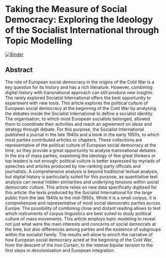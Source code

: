 # Taking the Measure of Social Democracy: Exploring the Ideology of the Socialist International through Topic Modelling

[![Binder](https://mybinder.org/badge_logo.svg)](https://mybinder.org/v2/gh/jdh-observer/jdh001-MyifnvNPDgUx/HEAD?filepath=taking-the-measure-of-social-democracy-anonymous.ipynb)

## Abstract

The role of European social democracy in the origins of the Cold War is a key question for its history and has a rich literature. However, combining digital history with transnational approach can still produce new insights. The rarely explored Socialist International offers the best opportunity to experiment with new tools. This article explores the political culture of European social democracy at the beginning of the Cold War by analysing the debates inside the Socialist International to define a socialist identity. The organisation, to which most European socialists belonged, allowed them to coordinate their activities and reach an agreement on ideas and strategy through debate. For this purpose, the Socialist International published a journal in the late 1940s and a book in the early 1950s, to which most parties contributed articles or chapters. These collections are representative of the political culture of European social democracy at the time, so they provide a great opportunity to analyse transnational debates. In the era of mass parties, examining the ideology of few great thinkers or top leaders is not enough; political culture is better expressed by myriads of speeches and articles produced by low-ranking party officials and journalists. A comprehensive analysis is beyond traditional textual analysis, but digital history is particularly suited for this purpose, as quantitative text analysis can reveal hidden similarities and underlying tensions within social democratic culture. This article relies on new data specifically digitised for this article: the texts produced by the Socialist International for the large public from the late 1940s to the mid-1950s. While it is a small corpus, it is comprehensive and representative of most social democratic parties across Europe. The possibility of combining close and distant reading allows to test which instruments of corpus linguistics are best suited to study political culture of mass movements. This article employs topic modeling to reveal not just what were the main interests and concerns of social democrats at the time, but also differences among parties and the existence of subgroups within the socialist family. The results will allow to enrich the narrative of how European social democracy acted at the beginning of the Cold War, from the descent of the Iron Curtain, to the intense bipolar tension to the first steps in decolonisation and European integration.
